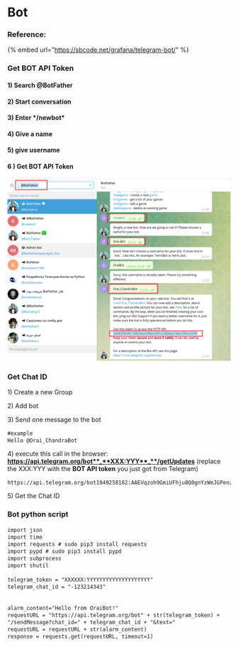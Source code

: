 # Bot

### Reference:

{% embed url="https://sbcode.net/grafana/telegram-bot/" %}

### Get BOT API Token

#### 1\) Search @BotFather 

#### 2\) Start conversation

#### 3\) Enter \*/newbot\*

#### 4\) Give a name

#### 5\) give username

#### 6 \) Get BOT API Token



![](../.gitbook/assets/image%20%284%29.png)

### Get Chat ID

1\) Create a new Group

2\) Add bot 

3\) Send one message to the bot

```text
#example 
Hello @Orai_ChandraBot
```

4\) execute this call in the browser: **https://api.telegram.org/bot**_**XXX:YYY**_**/getUpdates** \(replace the XXX:YYY with the **BOT API token** you just got from Telegram\)

```text
https://api.telegram.org/bot1949258182:AAEVqzoh9GmiUFhju8Q0gnYzWeJGPenzSA8/getUpdates
```

5\) Get the Chat ID

### Bot python script

```text
import json
import time
import requests # sudo pip3 install requests
import pypd # sudo pip3 install pypd
import subprocess
import shutil

telegram_token = "XXXXXX:YYYYYYYYYYYYYYYYYYYY"
telegram_chat_id = "-123214343"


alarm_content="Hello from OraiBot!"
requestURL = "https://api.telegram.org/bot" + str(telegram_token) + "/sendMessage?chat_id=" + telegram_chat_id + "&text="
requestURL = requestURL + str(alarm_content)
response = requests.get(requestURL, timeout=1)
```





